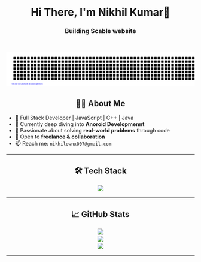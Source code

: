 <h1 align="center">Hi There, I'm Nikhil Kumar👋</h1>

<h3 align="center">Building Scable website</h3>
<br/>
<div align="center">

[![kumarnikhilx/gitartwork](gitartwork.svg)](https://github.com/kumarnikhilx/kumarnikhilx)

</div>

 <h2 align="center">🧑‍💻 About Me</h2>

- 🚀 Full Stack Developer | JavaScript | C++ | Java
- 🧠 Currently deep diving into **Anoroid Developmennt**
- 🎯 Passionate about solving **real-world problems** through code
- 💼 Open to **freelance & collaboration**
- 📫 Reach me: `nikhilownx007@gmail.com`

---

<h2 align="center">🛠️ Tech Stack</h2>

<p align="center">
  <img src="https://skillicons.dev/icons?i=html,css,js,react,redux,nextjs,nodejs,express,mongodb,tailwind,git,github,vscode,figma,c,cpp,java,python,django,flask,firebase,jquery,linux,mysql,linkedin,npm,postman,postgres,prisma,typescript,php,ubuntu,vercel,netlify,vite,vscode" />
</p>

---

<h2 align="center">📈 GitHub Stats</h2>

<p align="center">
  <img src="https://github-readme-stats.vercel.app/api?username=nikhil-kumar&show_icons=true&theme=dracula" />
  <br />
  <img src="https://github-readme-streak-stats.herokuapp.com?user=nikhil-kumar&theme=tokyonight" />
  <br />
  <img src="https://github-profile-summary-cards.vercel.app/api/cards/profile-details?username=nikhil-kumar&theme=tokyonight" />
</p>

---

